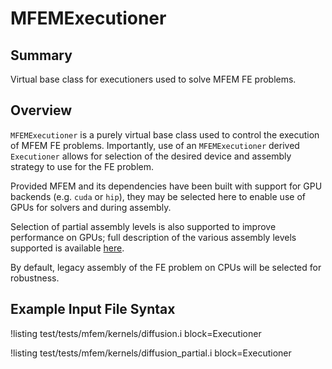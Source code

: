 # MFEMExecutioner

## Summary

Virtual base class for executioners used to solve MFEM FE problems.

## Overview

`MFEMExecutioner` is a purely virtual base class used to control the execution of MFEM FE problems.
Importantly, use of an `MFEMExecutioner` derived `Executioner` allows for selection of the desired
device and assembly strategy to use for the FE problem.

Provided MFEM and its dependencies have been built with support for GPU backends (e.g. `cuda` or
`hip`), they may be selected here to enable use of GPUs for solvers and during assembly.

Selection of partial assembly levels is also supported to improve performance on GPUs; full
description of the various assembly levels supported is available
 [here](https://mfem.org/performance/).

By default, legacy assembly of the FE problem on CPUs will be selected for robustness.

## Example Input File Syntax

!listing test/tests/mfem/kernels/diffusion.i block=Executioner

!listing test/tests/mfem/kernels/diffusion_partial.i block=Executioner
